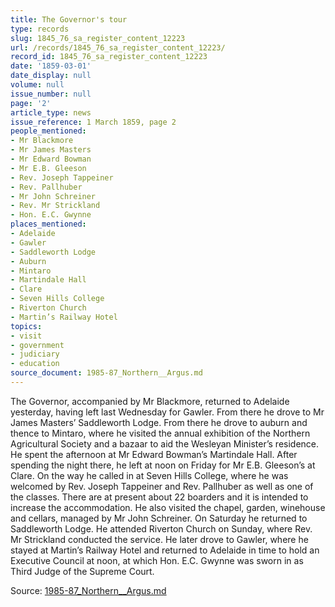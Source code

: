 ```yaml
---
title: The Governor's tour
type: records
slug: 1845_76_sa_register_content_12223
url: /records/1845_76_sa_register_content_12223/
record_id: 1845_76_sa_register_content_12223
date: '1859-03-01'
date_display: null
volume: null
issue_number: null
page: '2'
article_type: news
issue_reference: 1 March 1859, page 2
people_mentioned:
- Mr Blackmore
- Mr James Masters
- Mr Edward Bowman
- Mr E.B. Gleeson
- Rev. Joseph Tappeiner
- Rev. Pallhuber
- Mr John Schreiner
- Rev. Mr Strickland
- Hon. E.C. Gwynne
places_mentioned:
- Adelaide
- Gawler
- Saddleworth Lodge
- Auburn
- Mintaro
- Martindale Hall
- Clare
- Seven Hills College
- Riverton Church
- Martin’s Railway Hotel
topics:
- visit
- government
- judiciary
- education
source_document: 1985-87_Northern__Argus.md
---
```


The Governor, accompanied by Mr Blackmore, returned to Adelaide yesterday, having left last Wednesday for Gawler.  From there he drove to Mr James Masters’ Saddleworth Lodge.  From there he drove to auburn and thence to Mintaro, where he visited the annual exhibition of the Northern Agricultural Society and a bazaar to aid the Wesleyan Minister’s residence.  He spent the afternoon at Mr Edward Bowman’s Martindale Hall.  After spending the night there, he left at noon on Friday for Mr E.B. Gleeson’s at Clare.  On the way he called in at Seven Hills College, where he was welcomed by Rev. Joseph Tappeiner and Rev. Pallhuber as well as one of the classes.  There are at present about 22 boarders and it is intended to increase the accommodation.  He also visited the chapel, garden, winehouse and cellars, managed by Mr John Schreiner.  On Saturday he returned to Saddleworth Lodge.  He attended Riverton Church on Sunday, where Rev. Mr Strickland conducted the service.  He later drove to Gawler, where he stayed at Martin’s Railway Hotel and returned to Adelaide in time to hold an Executive Council at noon, at which Hon. E.C. Gwynne was sworn in as Third Judge of the Supreme Court.

Source: [1985-87_Northern__Argus.md](/downloads/markdown/1985-87_Northern__Argus.md)
